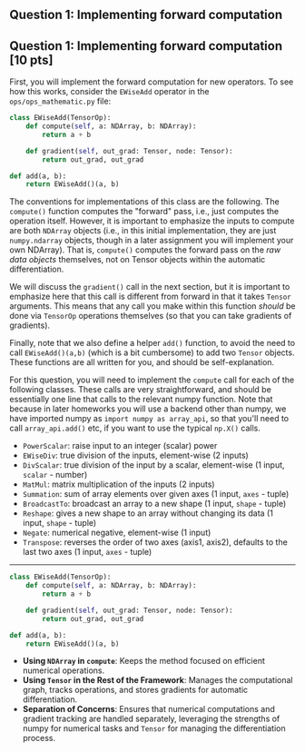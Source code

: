 ## Question 1: Implementing forward computation

## Question 1: Implementing forward computation [10 pts]


First, you will implement the forward computation for new operators.  To see how this works, consider the `EWiseAdd` operator in the `ops/ops_mathematic.py` file:

```python
class EWiseAdd(TensorOp):
    def compute(self, a: NDArray, b: NDArray):
        return a + b

    def gradient(self, out_grad: Tensor, node: Tensor):
        return out_grad, out_grad

def add(a, b):
    return EWiseAdd()(a, b)
```

The conventions for implementations of this class are the following.  The `compute()` function computes the "forward" pass, i.e., just computes the operation itself.  However, it is important to emphasize the inputs to compute are both `NDArray` objects (i.e., in this initial implementation, they are just `numpy.ndarray` objects, though in a later assignment you will implement your own NDArray).  That is, `compute()` computes the forward pass on the _raw data objects_ themselves, not on Tensor objects within the automatic differentiation.

We will discuss the `gradient()` call in the next section, but it is important to emphasize here that this call is different from forward in that it takes `Tensor` arguments.  This means that any call you make within this function _should_ be done via `TensorOp` operations themselves (so that you can take gradients of gradients).

Finally, note that we also define a helper `add()` function, to avoid the need to call `EWiseAdd()(a,b)` (which is a bit cumbersome) to add two `Tensor` objects.  These functions are all written for you, and should be self-explanation.


For this question, you will need to implement the `compute` call for each of the following classes.  These calls are very straightforward, and should be essentially one line that calls to the relevant numpy function.  Note that because in later homeworks you will use a backend other than numpy, we have imported numpy as `import numpy as array_api`, so that you'll need to call `array_api.add()` etc, if you want to use the typical `np.X()` calls.

- `PowerScalar`: raise input to an integer (scalar) power
- `EWiseDiv`: true division of the inputs, element-wise (2 inputs)
- `DivScalar`: true division of the input by a scalar, element-wise (1 input, `scalar` - number)
- `MatMul`: matrix multiplication of the inputs (2 inputs)
- `Summation`: sum of array elements over given axes (1 input, `axes` - tuple)
- `BroadcastTo`: broadcast an array to a new shape (1 input, `shape` - tuple)
- `Reshape`: gives a new shape to an array without changing its data (1 input, `shape` - tuple)
- `Negate`: numerical negative, element-wise (1 input)
- `Transpose`: reverses the order of two axes (axis1, axis2), defaults to the last two axes (1 input, `axes` - tuple)
------------------------------------------
```python
class EWiseAdd(TensorOp):
    def compute(self, a: NDArray, b: NDArray):
        return a + b

    def gradient(self, out_grad: Tensor, node: Tensor):
        return out_grad, out_grad

def add(a, b):
    return EWiseAdd()(a, b)
```

- **Using `NDArray` in `compute`**: Keeps the method focused on efficient numerical operations.
- **Using `Tensor` in the Rest of the Framework**: Manages the computational graph, tracks operations, and stores gradients for automatic differentiation.
- **Separation of Concerns**: Ensures that numerical computations and gradient tracking are handled separately, leveraging the strengths of numpy for numerical tasks and `Tensor` for managing the differentiation process.
